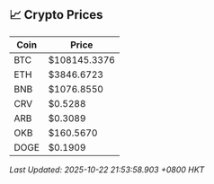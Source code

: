 ## 📈 Crypto Prices

| Coin | Price |
| ---- | ----- |
| BTC | $108145.3376 |
| ETH | $3846.6723 |
| BNB | $1076.8550 |
| CRV | $0.5288 |
| ARB | $0.3089 |
| OKB | $160.5670 |
| DOGE | $0.1909 |

_Last Updated: 2025-10-22 21:53:58.903 +0800 HKT_